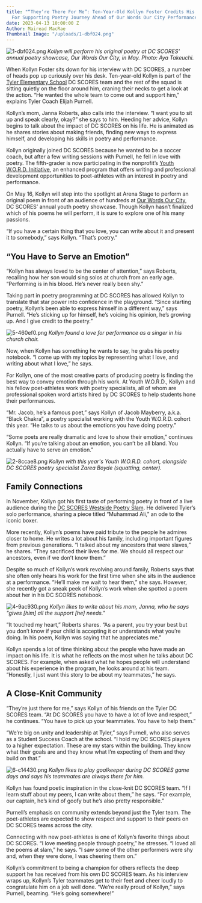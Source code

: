 ```yaml
---
title: "“They’re There For Me”: Ten-Year-Old Kollyn Foster Credits His DC SCORES Team
  For Supporting Poetry Journey Ahead of Our Words Our City Performance"
date: 2023-04-13 10:00:00 Z
Author: Mairead MacRae
Thumbnail Image: "/uploads/1-dbf024.png"
---
```


![1-dbf024.png](/uploads/1-dbf024.png)
*Kollyn will perform his original poetry at DC SCORES' annual poetry showcase, Our Words Our City, in May. Photo: Aya Takeuchi.*









 

When Kollyn Foster sits down for his interview with DC SCORES, a number of heads pop up curiously over his desk. Ten-year-old Kollyn is part of the [Tyler Elementary School](https://www.tylerelementary.net/) DC SCORES team and the rest of the squad is sitting quietly on the floor around him, craning their necks to get a look at the action. “He wanted the whole team to come out and support him,” explains Tyler Coach Elijah Purnell. 

Kollyn’s mom, Janna Roberts, also calls into the interview. “I want you to sit up and speak clearly, okay?” she says to him. Heeding her advice, Kollyn begins to talk about the impact of DC SCORES on his life. He is animated as he shares stories about making friends, finding new ways to express himself, and developing his skills in poetry and performance. 

Kollyn originally joined DC SCORES because he wanted to be a soccer coach, but after a few writing sessions with Purnell, he fell in love with poetry. The fifth-grader is now participating in the nonprofit’s [Youth W.O.R.D. Initiative](https://www.dcscores.org/blog/2023/01/dc-scores-revamps-youth-word-project-for-promising-young-poets-in-dc), an enhanced program that offers writing and professional development opportunities to poet-athletes with an interest in poetry and performance.

On May 16, Kollyn will step into the spotlight at Arena Stage to perform an original poem in front of an audience of hundreds at [Our Words Our City](https://owoc.dcscores.org/), DC SCORES’ annual youth poetry showcase. Though Kollyn hasn’t finalized which of his poems he will perform, it is sure to explore one of his many passions.

“If you have a certain thing that you love, you can write about it and present it to somebody,” says Kollyn. “That’s poetry.”

## “You Have to Serve an Emotion”

“Kollyn has always loved to be the center of attention,” says Roberts, recalling how her son would sing solos at church from an early age. “Performing is in his blood. He’s never really been shy.”

Taking part in poetry programming at DC SCORES has allowed Kollyn to translate that star power into confidence in the playground. “Since starting poetry, Kollyn’s been able to express himself in a different way,” says Purnell. “He’s sticking up for himself, he’s voicing his opinion, he’s growing up. And I give credit to the poetry.”

![5-460ef0.png](/uploads/5-460ef0.png)
*Kollyn found a love for performance as a singer in his church choir.*

Now, when Kollyn has something he wants to say, he grabs his poetry notebook. “I come up with my topics by representing what I love, and writing about what I love,” he says. 

For Kollyn, one of the most creative parts of producing poetry is finding the best way to convey emotion through his work. At Youth W.O.R.D., Kollyn and his fellow poet-athletes work with poetry specialists, all of whom are professional spoken word artists hired by DC SCORES to help students hone their performances. 

“Mr. Jacob, he’s a famous poet,” says Kollyn of Jacob Mayberry, a.k.a. “Black Chakra”, a poetry specialist working with the Youth W.O.R.D. cohort this year. “He talks to us about the emotions you have doing poetry.”

“Some poets are really dramatic and love to show their emotion,” continues Kollyn. “If you’re talking about an emotion, you can’t be all bland. You actually have to serve an emotion.”

![2-8ccae8.png](/uploads/2-8ccae8.png)
*Kollyn with this year's Youth W.O.R.D. cohort, alongside DC SCORES poetry specialist Zarea Boyde (squatting, center).*

## Family Connections

In November, Kollyn got his first taste of performing poetry in front of a live audience during the [DC SCORES Westside Poetry Slam](https://www.dcscores.org/blog/2022/11/after-two-years-of-virtual-competitions-in-person-poetry-slams-return-for-dc-scores-poet-athletes). He delivered Tyler’s solo performance, sharing a piece titled “Muhammad Ali,” an ode to the iconic boxer.

More recently, Kollyn’s poems have paid tribute to the people he admires closer to home. He writes a lot about his family, including important figures from previous generations. “I talked about my ancestors that were slaves,” he shares. “They sacrificed their lives for me. We should all respect our ancestors, even if we don’t know them.”

Despite so much of Kollyn’s work revolving around family, Roberts says that she often only hears his work for the first time when she sits in the audience at a performance. “He’ll make me wait to hear them,” she says. However, she recently got a sneak peek of Kollyn’s work when she spotted a poem about her in his DC SCORES notebook.

![4-9ac930.png](/uploads/4-9ac930.png)
*Kollyn likes to write about his mom, Janna, who he says "gives [him] all the support [he] needs."*

“It touched my heart,” Roberts shares. “As a parent, you try your best but you don’t know if your child is accepting it or understands what you’re doing. In his poem, Kollyn was saying that he appreciates me.”

Kollyn spends a lot of time thinking about the people who have made an impact on his life. It is what he reflects on the most when he talks about DC SCORES. For example, when asked what he hopes people will understand about his experience in the program, he looks around at his team. “Honestly, I just want this story to be about my teammates,” he says. 

## A Close-Knit Community

“They’re just there for me,” says Kollyn of his friends on the Tyler DC SCORES team. “At DC SCORES you have to have a lot of love and respect,” he continues. “You have to pick up your teammates. You have to help them.”

“We’re big on unity and leadership at Tyler,” says Purnell, who also serves as a Student Success Coach at the school. “I hold my DC SCORES players to a higher expectation. These are my stars within the building. They know what their goals are and they know what I’m expecting of them and they build on that.”

![6-c14430.png](/uploads/6-c14430.png)
*Kollyn likes to play goalkeeper during DC SCORES game days and says his teammates are always there for him.*

Kollyn has found poetic inspiration in the close-knit DC SCORES team. “If I learn stuff about my peers, I can write about them,” he says. “For example, our captain, he’s kind of goofy but he’s also pretty responsible.”

Purnell’s emphasis on community extends beyond just the Tyler team. The poet-athletes are expected to show respect and support to their peers on DC SCORES teams across the city. 

Connecting with new poet-athletes is one of Kollyn’s favorite things about DC SCORES. “I love meeting people through poetry,” he stresses. “I loved all the poems at slam,” he says. “I saw some of the other performers were shy and, when they were done, I was cheering them on.”

Kollyn’s commitment to being a champion for others reflects the deep support he has received from his own DC SCORES team. As his interview wraps up, Kollyn’s Tyler teammates get to their feet and cheer loudly to congratulate him on a job well done. “We’re really proud of Kollyn,” says Purnell, beaming. “He’s going somewhere!”